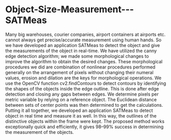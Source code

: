 # Object-Size-Measurement---SATMeas

Many big warehouses, courier companies, airport containers at airports etc. cannot always get precise/accurate measurement using human hands. So we have developed an application SATMeas to detect the object and give the measurements of the object in real-time. We have utilized the canny edge detection algorithm; we made some morphological changes to improve the algorithm to obtain the desired changes. These morphological procedures we did are combination of nonlinear procedures performed generally on the arrangement of pixels without changing their numeral values, erosion and dilation are the keys for morphological operations. We use the OpenCV function cv2.findContours to detect contours by identifying the shapes of the objects inside the edge outline. This is done after edge detection and closing any gaps between edges. We determine pixels per metric variable by relying on a reference object. The Euclidean distance between sets of center points was then determined to get the calculations. Putting it all together, we developed an application SATMeas to detect object in real time and measure it as well. In this way, the outlines of the distinctive objects within the frame were kept. The proposed method works exceptionally quick and efficiently, it gives 98–99% success in determining the measurement of the objects. 
